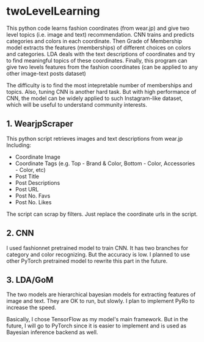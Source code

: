 # twoLevelLearning
This python code learns fashion coordinates (from wear.jp) and give two level topics (i.e. image and text) recommendation.
CNN trains and predicts categories and colors in each coordinate. Then Grade of Membership model extracts the features (memberships) of different choices on colors and categories.
LDA deals with the text descriptions of coordinates and try to find meaningful topics of these coordinates.
Finally, this program can give two levels features from the fashion coordinates (can be applied to any other image-text posts dataset)

The difficulty is to find the most intepretable number of memberships and topics. Also, tuning CNN is another hard task.
But with high performance of CNN, the model can be widely applied to such Instagram-like dataset, which will be useful to understand community interests.

## 1. WearjpScraper
This python script retrieves images and text descriptions from wear.jp
Including:
- Coordinate Image
- Coordinate Tags (e.g. Top - Brand & Color, Bottom - Color, Accessories - Color, etc)
- Post Title
- Post Descriptions
- Post URL
- Post No. Favs
- Post No. Likes

The script can scrap by filters. Just replace the coordinate urls in the script.


## 2. CNN
I used fashionnet pretrained model to train CNN. It has two branches for category and color recognizing.
But the accuracy is low. I planned to use other PyTorch pretrained model to rewrite this part in the future.

## 3. LDA/GoM
The two models are hierarchical bayesian models for extracting features of image and text. They are OK to run, but slowly.
I plan to implement PyRo to increase the speed.

Basically, I chose TensorFlow as my model's main framework. But in the future, I will go to PyTorch since it is easier to implement and is used as Bayesian inference backend as well.